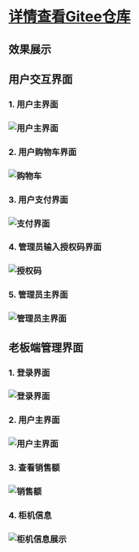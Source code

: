 # [详情查看Gitee仓库](https://gitee.com/yk-deng/intelligent_-vending_-machine/)
## 效果展示
## 用户交互界面
### 1. 用户主界面
### ![用户主界面](./pic/user_main.png)
### 2. 用户购物车界面
### ![购物车](./pic/user_cart.png)
### 3. 用户支付界面
### ![支付界面](./pic/user_pay.png)
### 4. 管理员输入授权码界面
### ![授权码](./pic/admin_code.png)
### 5. 管理员主界面
### ![管理员主界面](./pic/admin_main.png)

## 老板端管理界面
### 1. 登录界面
### ![登录界面](./pic/boss_login.png)
### 2. 用户主界面
### ![用户主界面](./pic/boss_main_interface.png)
### 3. 查看销售额
### ![销售额](./pic/boss_sale_info.png)
### 4. 柜机信息
### ![柜机信息展示](./pic/boss_machine_list.png)
